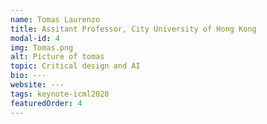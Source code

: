 ```yaml
---
name: Tomas Laurenzo
title: Assitant Professor, City University of Hong Kong 
modal-id: 4
img: Tomas.png
alt: Picture of tomas
topic: Critical design and AI
bio: ---
website: ---
tags: keynote-icml2020
featuredOrder: 4
---
```


